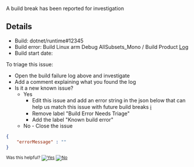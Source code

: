 A build break has been reported for investigation

## Details

- Build: dotnet/runtime#12345
- Build error: Build Linux arm Debug AllSubsets_Mono / Build Product [Log](https://dev.azure.com/dnceng/public/_build/results?buildId=1397322&view=logs&j=e4e455c5-b032-5051-d2c5-a64982c9ac45&t=9fb1743d-454a-5c96-e751-7c57c8f44cc2&l=3456)
- Build start date: 

To triage this issue:

* Open the build failure log above and investigate
* Add a comment explaining what you found the log
* Is it a new known issue? 
  * Yes
    * Edit this issue and add an error string in the json below that can help us match this issue with future build breaks [:information_source:](arcade-wiki)
    * Remove label "Build Error Needs Triage" 
    * Add the label "Known build error"
  * No - Close the issue

```json
{
    "errorMessage" : ""
}
```

<!-- Begin Generated Content: Doc Feedback -->
<sub>Was this helpful? [![Yes](https://helix.dot.net/f/ip/5?p=Documentation%5CDevWorkflow%5CDesign%5CGitHub-Check-Mockup%5CKnown-Issue.md)](https://helix.dot.net/f/p/5?p=Documentation%5CDevWorkflow%5CDesign%5CGitHub-Check-Mockup%5CKnown-Issue.md) [![No](https://helix.dot.net/f/in)](https://helix.dot.net/f/n/5?p=Documentation%5CDevWorkflow%5CDesign%5CGitHub-Check-Mockup%5CKnown-Issue.md)</sub>
<!-- End Generated Content-->
